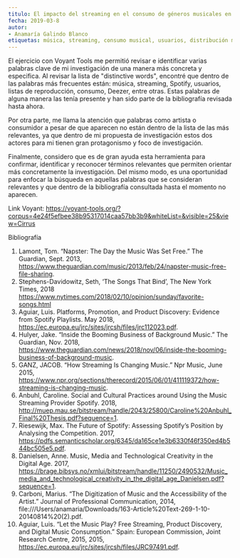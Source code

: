 ```yaml
---
titulo: El impacto del streaming en el consumo de géneros musicales en Bogotá
fecha: 2019-03-8
autor:
- Anamaría Galindo Blanco
etiquetas: música, streaming, consumo musical, usuarios, distribución musical
---
```

El ejercicio con Voyant Tools me permitió revisar e identificar varias palabras clave de mi investigación de una manera más concreta y especifica. Al revisar la lista de "distinctive words", encontré que dentro de las palabras más frecuentes están: música, streaming, Spotify, usuarios, listas de reproducción, consumo, Deezer, entre otras. Estas palabras de alguna manera las tenía presente y han sido parte de la bibliografía revisada hasta ahora.

Por otra parte, me llama la atención que palabras como artista o consumidor a pesar de que aparecen no están dentro de la lista de las más relevantes, ya que dentro de mi propuesta de investigación estos dos actores para mi tienen gran protagonismo y foco de investigación. 

Finalmente, considero que es de gran ayuda esta herramienta para confirmar, identificar y reconocer términos relevantes que permiten orientar más concretamente la investigación. Del mismo modo, es una oportunidad para enfocar la búsqueda en aquellas palabras que se consideran relevantes y que dentro de la bibliografía consultada hasta el momento no aparecen. 

Link Voyant:
https://voyant-tools.org/?corpus=4e24f5efbee38b95317014caa57bb3b9&whiteList=&visible=25&view=Cirrus

Bibliografía 
1. Lamont, Tom. “Napster: The Day the Music Was Set Free.” The Guardian, Sept. 2013, 
https://www.theguardian.com/music/2013/feb/24/napster-music-free-file-sharing.
2. Stephens-Davidowitz, Seth, ‘The Songs That Bind’, The New York Times, 2018 
<https://www.nytimes.com/2018/02/10/opinion/sunday/favorite-songs.html>
3. Aguiar, Luis. Platforms, Promotion, and Product Discovery: Evidence from Spotify Playlists. May 2018, 
https://ec.europa.eu/jrc/sites/jrcsh/files/jrc112023.pdf.
4. Hulyer, Jake. “Inside the Booming Business of Background Music.” The Guardian, Nov. 2018, 
https://www.theguardian.com/news/2018/nov/06/inside-the-booming-business-of-background-music.
5. GANZ, JACOB. “How Streaming Is Changing Music.” Npr Music, June 2015, 
https://www.npr.org/sections/therecord/2015/06/01/411119372/how-streaming-is-changing-music.
6. Anbuhl, Caroline. Social and Cultural Practices around Using the Music Streaming Provider Spotify. 2018, 
http://muep.mau.se/bitstream/handle/2043/25800/Caroline%20Anbuhl_Final%20Thesis.pdf?sequence=1.
7. Riesewijk, Max. The Future of Spotify: Assessing Spotify’s Position by Analysing the Competition. 2017, 
https://pdfs.semanticscholar.org/6345/da165ce1e3b6330f46f350ed4b544bc505e5.pdf.
8. Danielsen, Anne. Music, Media and Technological Creativity in the Digital Age. 2017, 
https://brage.bibsys.no/xmlui/bitstream/handle/11250/2490532/Music_media_and_technological_creativity_in_the_digital_age_Danielsen.pdf?sequence=1.
9. Carboni, Marius. “The Digitization of Music and the Accessibility of the Artist.” Journal of Professional Communication, 2014, 
file:///Users/anamaria/Downloads/163-Article%20Text-269-1-10-20140814%20(2).pdf.
10. Aguiar, Luis. “Let the Music Play? Free Streaming, Product Discovery, and Digital Music Consumption.” Spain: European Commission, Joint Research Centre, 2015, 2015, 
https://ec.europa.eu/jrc/sites/jrcsh/files/JRC97491.pdf.
